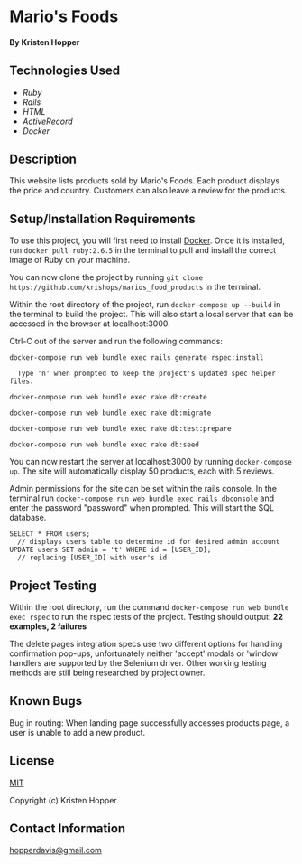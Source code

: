 # Mario's Foods

#### By Kristen Hopper

## Technologies Used

* _Ruby_
* _Rails_
* _HTML_
* _ActiveRecord_
* _Docker_

## Description

This website lists products sold by Mario's Foods. Each product displays the price and country. Customers can also leave a review for the products.

## Setup/Installation Requirements

To use this project, you will first need to install [Docker](https://docs.docker.com/get-docker/). Once it is installed, run `docker pull ruby:2.6.5` in the terminal to pull and install the correct image of Ruby on your machine.

You can now clone the project by running `git clone https://github.com/krishops/marios_food_products` in the terminal.

Within the root directory of the project, run `docker-compose up --build` in the terminal to build the project. This will also start a local server that can be accessed in the browser at localhost:3000. 

Ctrl-C out of the server and run the following commands:

`docker-compose run web bundle exec rails generate rspec:install`
      
      Type 'n' when prompted to keep the project's updated spec helper files.

`docker-compose run web bundle exec rake db:create`

`docker-compose run web bundle exec rake db:migrate`

`docker-compose run web bundle exec rake db:test:prepare`

`docker-compose run web bundle exec rake db:seed`

You can now restart the server at localhost:3000 by running `docker-compose up`. The site will automatically display 50 products, each with 5 reviews.

Admin permissions for the site can be set within the rails console. In the terminal run `docker-compose run web bundle exec rails dbconsole` and enter the password "password" when prompted. This will start the SQL database.

```
SELECT * FROM users;
  // displays users table to determine id for desired admin account
UPDATE users SET admin = 't' WHERE id = [USER_ID];
  // replacing [USER_ID] with user's id
```

## Project Testing

Within the root directory, run the command `docker-compose run web bundle exec rspec` to run the rspec tests of the project.
Testing should output: **22 examples, 2 failures**

The delete pages integration specs use two different options for handling confirmation pop-ups, unfortunately neither 'accept' modals or 'window' handlers are supported by the Selenium driver. Other working testing methods are still being researched by project owner.

## Known Bugs

Bug in routing: When landing page successfully accesses products page, a user is unable to add a new product.

## License

[MIT](https://opensource.org/licenses/MIT)

Copyright (c) Kristen Hopper

## Contact Information

hopperdavis@gmail.com



